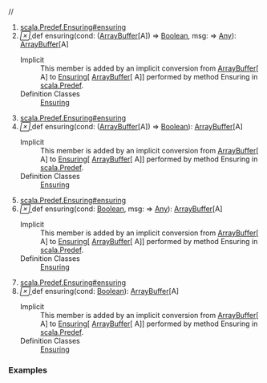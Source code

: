 //
<ol>
<li><a href="https://www.scala-lang.org/api/2.12.3/scala/collection/mutable/ArrayBuffer.html#ensuring(cond:A=>Boolean,msg:=>Any):A">scala.Predef.Ensuring#ensuring</a></li>
<li name="scala.Predef.Ensuring#ensuring" visbl="pub" class="indented0 " data-isabs="false" fullcomment="yes" group="Ungrouped"> <a id="ensuring(cond:A=>Boolean,msg:=>Any):A"></a><a id="ensuring((ArrayBuffer[A])⇒Boolean,⇒Any):ArrayBuffer[A]"></a> <span class="permalink"> <a href="../../../scala/collection/mutable/ArrayBuffer.html#ensuring(cond:A=>Boolean,msg:=>Any):A" title="Permalink"> <i class="material-icons"></i> </a> </span> <span class="modifier_kind"> <span class="modifier"></span> <span class="kind">def</span> </span> <span class="symbol"> <span class="implicit">ensuring</span><span class="params">(<span name="cond">cond: (<a href="" class="extype" name="scala.collection.mutable.ArrayBuffer">ArrayBuffer</a>[<span class="extype" name="scala.collection.mutable.ArrayBuffer.A">A</span>]) ⇒ <a href="../../Boolean.html" class="extype" name="scala.Boolean">Boolean</a></span>, <span name="msg">msg: ⇒ <a href="../../Any.html" class="extype" name="scala.Any">Any</a></span>)</span><span class="result">: <a href="" class="extype" name="scala.collection.mutable.ArrayBuffer">ArrayBuffer</a>[<span class="extype" name="scala.collection.mutable.ArrayBuffer.A">A</span>]</span> </span> 
 <div class="fullcomment">
  <dl class="attributes block"> 
   <dt class="implicit">
    Implicit
   </dt>
   <dd>
     This member is added by an implicit conversion from 
    <a href="" class="extype" name="scala.collection.mutable.ArrayBuffer">ArrayBuffer</a>[
    <span class="extype" name="scala.collection.mutable.ArrayBuffer.A">A</span>] to 
    <a href="../../Predef$$Ensuring.html" class="extype" name="scala.Predef.Ensuring">Ensuring</a>[
    <a href="" class="extype" name="scala.collection.mutable.ArrayBuffer">ArrayBuffer</a>[
    <span class="extype" name="scala.collection.mutable.ArrayBuffer.A">A</span>]] performed by method Ensuring in 
    <a href="../../Predef$.html" class="extype" name="scala.Predef">scala.Predef</a>. 
   </dd>
   <dt>
    Definition Classes
   </dt>
   <dd>
    <a href="../../Predef$$Ensuring.html" class="extype" name="scala.Predef.Ensuring">Ensuring</a>
   </dd>
  </dl>
 </div> </li>
        

<li><a href="https://www.scala-lang.org/api/2.12.3/scala/collection/mutable/ArrayBuffer.html#ensuring(cond:A=>Boolean):A">scala.Predef.Ensuring#ensuring</a></li>
<li name="scala.Predef.Ensuring#ensuring" visbl="pub" class="indented0 " data-isabs="false" fullcomment="yes" group="Ungrouped"> <a id="ensuring(cond:A=>Boolean):A"></a><a id="ensuring((ArrayBuffer[A])⇒Boolean):ArrayBuffer[A]"></a> <span class="permalink"> <a href="../../../scala/collection/mutable/ArrayBuffer.html#ensuring(cond:A=>Boolean):A" title="Permalink"> <i class="material-icons"></i> </a> </span> <span class="modifier_kind"> <span class="modifier"></span> <span class="kind">def</span> </span> <span class="symbol"> <span class="implicit">ensuring</span><span class="params">(<span name="cond">cond: (<a href="" class="extype" name="scala.collection.mutable.ArrayBuffer">ArrayBuffer</a>[<span class="extype" name="scala.collection.mutable.ArrayBuffer.A">A</span>]) ⇒ <a href="../../Boolean.html" class="extype" name="scala.Boolean">Boolean</a></span>)</span><span class="result">: <a href="" class="extype" name="scala.collection.mutable.ArrayBuffer">ArrayBuffer</a>[<span class="extype" name="scala.collection.mutable.ArrayBuffer.A">A</span>]</span> </span> 
 <div class="fullcomment">
  <dl class="attributes block"> 
   <dt class="implicit">
    Implicit
   </dt>
   <dd>
     This member is added by an implicit conversion from 
    <a href="" class="extype" name="scala.collection.mutable.ArrayBuffer">ArrayBuffer</a>[
    <span class="extype" name="scala.collection.mutable.ArrayBuffer.A">A</span>] to 
    <a href="../../Predef$$Ensuring.html" class="extype" name="scala.Predef.Ensuring">Ensuring</a>[
    <a href="" class="extype" name="scala.collection.mutable.ArrayBuffer">ArrayBuffer</a>[
    <span class="extype" name="scala.collection.mutable.ArrayBuffer.A">A</span>]] performed by method Ensuring in 
    <a href="../../Predef$.html" class="extype" name="scala.Predef">scala.Predef</a>. 
   </dd>
   <dt>
    Definition Classes
   </dt>
   <dd>
    <a href="../../Predef$$Ensuring.html" class="extype" name="scala.Predef.Ensuring">Ensuring</a>
   </dd>
  </dl>
 </div> </li>
        

<li><a href="https://www.scala-lang.org/api/2.12.3/scala/collection/mutable/ArrayBuffer.html#ensuring(cond:Boolean,msg:=>Any):A">scala.Predef.Ensuring#ensuring</a></li>
<li name="scala.Predef.Ensuring#ensuring" visbl="pub" class="indented0 " data-isabs="false" fullcomment="yes" group="Ungrouped"> <a id="ensuring(cond:Boolean,msg:=>Any):A"></a><a id="ensuring(Boolean,⇒Any):ArrayBuffer[A]"></a> <span class="permalink"> <a href="../../../scala/collection/mutable/ArrayBuffer.html#ensuring(cond:Boolean,msg:=>Any):A" title="Permalink"> <i class="material-icons"></i> </a> </span> <span class="modifier_kind"> <span class="modifier"></span> <span class="kind">def</span> </span> <span class="symbol"> <span class="implicit">ensuring</span><span class="params">(<span name="cond">cond: <a href="../../Boolean.html" class="extype" name="scala.Boolean">Boolean</a></span>, <span name="msg">msg: ⇒ <a href="../../Any.html" class="extype" name="scala.Any">Any</a></span>)</span><span class="result">: <a href="" class="extype" name="scala.collection.mutable.ArrayBuffer">ArrayBuffer</a>[<span class="extype" name="scala.collection.mutable.ArrayBuffer.A">A</span>]</span> </span> 
 <div class="fullcomment">
  <dl class="attributes block"> 
   <dt class="implicit">
    Implicit
   </dt>
   <dd>
     This member is added by an implicit conversion from 
    <a href="" class="extype" name="scala.collection.mutable.ArrayBuffer">ArrayBuffer</a>[
    <span class="extype" name="scala.collection.mutable.ArrayBuffer.A">A</span>] to 
    <a href="../../Predef$$Ensuring.html" class="extype" name="scala.Predef.Ensuring">Ensuring</a>[
    <a href="" class="extype" name="scala.collection.mutable.ArrayBuffer">ArrayBuffer</a>[
    <span class="extype" name="scala.collection.mutable.ArrayBuffer.A">A</span>]] performed by method Ensuring in 
    <a href="../../Predef$.html" class="extype" name="scala.Predef">scala.Predef</a>. 
   </dd>
   <dt>
    Definition Classes
   </dt>
   <dd>
    <a href="../../Predef$$Ensuring.html" class="extype" name="scala.Predef.Ensuring">Ensuring</a>
   </dd>
  </dl>
 </div> </li>
        

<li><a href="https://www.scala-lang.org/api/2.12.3/scala/collection/mutable/ArrayBuffer.html#ensuring(cond:Boolean):A">scala.Predef.Ensuring#ensuring</a></li>
<li name="scala.Predef.Ensuring#ensuring" visbl="pub" class="indented0 " data-isabs="false" fullcomment="yes" group="Ungrouped"> <a id="ensuring(cond:Boolean):A"></a><a id="ensuring(Boolean):ArrayBuffer[A]"></a> <span class="permalink"> <a href="../../../scala/collection/mutable/ArrayBuffer.html#ensuring(cond:Boolean):A" title="Permalink"> <i class="material-icons"></i> </a> </span> <span class="modifier_kind"> <span class="modifier"></span> <span class="kind">def</span> </span> <span class="symbol"> <span class="implicit">ensuring</span><span class="params">(<span name="cond">cond: <a href="../../Boolean.html" class="extype" name="scala.Boolean">Boolean</a></span>)</span><span class="result">: <a href="" class="extype" name="scala.collection.mutable.ArrayBuffer">ArrayBuffer</a>[<span class="extype" name="scala.collection.mutable.ArrayBuffer.A">A</span>]</span> </span> 
 <div class="fullcomment">
  <dl class="attributes block"> 
   <dt class="implicit">
    Implicit
   </dt>
   <dd>
     This member is added by an implicit conversion from 
    <a href="" class="extype" name="scala.collection.mutable.ArrayBuffer">ArrayBuffer</a>[
    <span class="extype" name="scala.collection.mutable.ArrayBuffer.A">A</span>] to 
    <a href="../../Predef$$Ensuring.html" class="extype" name="scala.Predef.Ensuring">Ensuring</a>[
    <a href="" class="extype" name="scala.collection.mutable.ArrayBuffer">ArrayBuffer</a>[
    <span class="extype" name="scala.collection.mutable.ArrayBuffer.A">A</span>]] performed by method Ensuring in 
    <a href="../../Predef$.html" class="extype" name="scala.Predef">scala.Predef</a>. 
   </dd>
   <dt>
    Definition Classes
   </dt>
   <dd>
    <a href="../../Predef$$Ensuring.html" class="extype" name="scala.Predef.Ensuring">Ensuring</a>
   </dd>
  </dl>
 </div> </li>
        </ol>


### Examples















